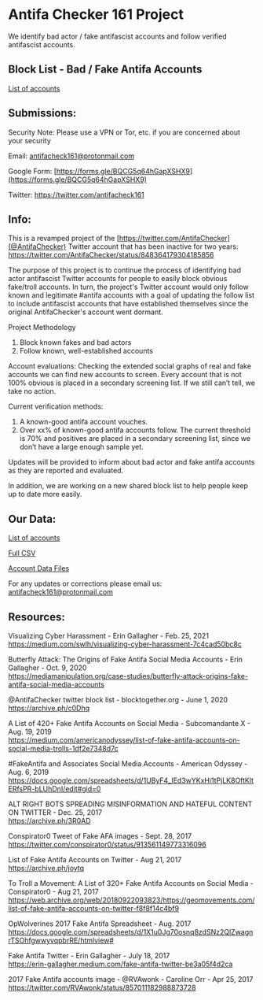 # Antifa Checker 161 Project

We identify bad actor / fake antifascist accounts and follow verified antifascist accounts.


## Block List - Bad / Fake Antifa Accounts
[List of accounts](BAD-AFA-list.md)


## Submissions:

Security Note:  Please use a VPN or Tor, etc. if you are concerned about your security

Email:
antifacheck161@protonmail.com

Google Form: 
[https://forms.gle/BQCG5q64hGapXSHX9](https://forms.gle/BQCG5q64hGapXSHX9)

Twitter:
https://twitter.com/antifacheck161


## Info:

This is a revamped project of the [https://twitter.com/AntifaChecker](@AntifaChecker) Twitter account that has been inactive for two years:
https://twitter.com/AntifaChecker/status/848364179304185856 

The purpose of this project is to continue the process of identifying bad actor antifascist Twitter accounts for people to easily block obvious fake/troll accounts. In turn, the project's Twitter account would only follow known and legitimate #antifa accounts with a goal of updating the follow list to include antifascist accounts that have established themselves since the original AntifaChecker's account went dormant.


Project Methodology

1) Block known fakes and bad actors
2) Follow known, well-established accounts

Account evaluations:
Checking the extended social graphs of real and fake accounts we can find new accounts to screen. Every account that is not 100% obvious is placed in a secondary screening list. If we still can’t tell, we take no action.

Current verification methods:
1) A known-good antifa account vouches.
2) Over xx% of known-good antifa accounts follow. The current threshold is 70% and positives are placed in a secondary screening list, since we don’t have a large enough sample yet.

Updates will be provided to inform about bad actor and fake antifa accounts as they are reported and evaluated.

In addition, we are working on a new shared block list to help people keep up to date more easily.


## Our Data:

[List of accounts](BAD-AFA-list.md)

[Full CSV](BAD-AFA-twitter.csv)

[Account Data Files](/data)


For any updates or corrections please email us: antifacheck161@protonmail.com


## Resources:

Visualizing Cyber Harassment - Erin Gallagher -  Feb. 25, 2021  
https://medium.com/swlh/visualizing-cyber-harassment-7c4cad50bc8c

Butterfly Attack: The Origins of Fake Antifa Social Media Accounts - Erin Gallagher - Oct. 9, 2020  
https://mediamanipulation.org/case-studies/butterfly-attack-origins-fake-antifa-social-media-accounts

@AntifaChecker twitter block list - blocktogether.org - June 1, 2020  
https://archive.ph/c0Dhq

A List of 420+ Fake Antifa Accounts on Social Media - Subcomandante X - Aug. 19, 2019  
https://medium.com/americanodyssey/list-of-fake-antifa-accounts-on-social-media-trolls-1df2e7348d7c

#FakeAntifa and Associates Social Media Accounts - American Odyssey - Aug. 6, 2019  
https://docs.google.com/spreadsheets/d/1UByF4_lEd3wYKxHi1tPjLK8OftKltERfsPR-bLUhDnI/edit#gid=0

ALT RIGHT BOTS SPREADING MISINFORMATION AND HATEFUL CONTENT ON TWITTER - Dec. 25, 2017  
https://archive.ph/3R0AD

Conspirator0 Tweet of Fake AFA images - Sept. 28, 2017  
https://twitter.com/conspirator0/status/913561149773316096

List of Fake Antifa Accounts on Twitter - Aug 21, 2017  
https://archive.ph/joytq

To Troll a Movement: A List of 320+ Fake Antifa Accounts on Social Media - Conspirator0 - Aug 21, 2017  
https://web.archive.org/web/20180922093823/https://geomovements.com/list-of-fake-antifa-accounts-on-twitter-f8f8f14c4bf9

OpWolverines 2017 Fake Antifa Spreadsheet - Aug. 2017  
https://docs.google.com/spreadsheets/d/1X1u0Jg70osnq8zdSNz2QlZwagnrTSOhfgwwyvqpbrRE/htmlview#

Fake Antifa Twitter - Erin Gallagher - July 18, 2017  
https://erin-gallagher.medium.com/fake-antifa-twitter-be3a05f4d2ca

2017 Fake Antifa accounts image - @RVAwonk - Caroline Orr - Apr 25, 2017  
https://twitter.com/RVAwonk/status/857011182988873728
